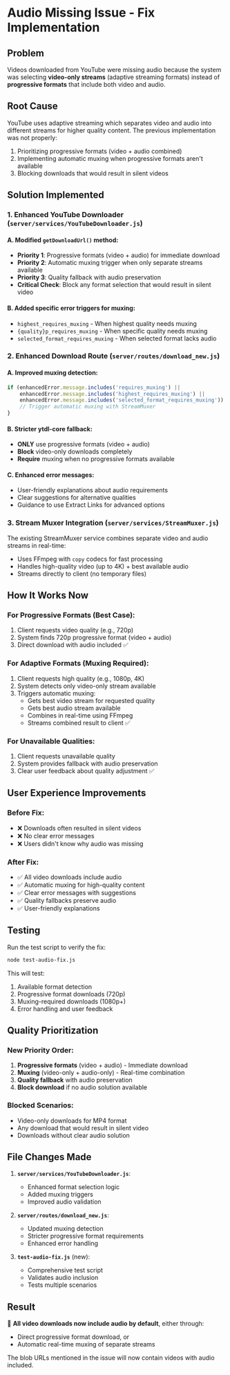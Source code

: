 # Audio Missing Issue - Fix Implementation

## Problem
Videos downloaded from YouTube were missing audio because the system was selecting **video-only streams** (adaptive streaming formats) instead of **progressive formats** that include both video and audio.

## Root Cause
YouTube uses adaptive streaming which separates video and audio into different streams for higher quality content. The previous implementation was not properly:
1. Prioritizing progressive formats (video + audio combined)
2. Implementing automatic muxing when progressive formats aren't available
3. Blocking downloads that would result in silent videos

## Solution Implemented

### 1. Enhanced YouTube Downloader (`server/services/YouTubeDownloader.js`)

#### A. Modified `getDownloadUrl()` method:
- **Priority 1**: Progressive formats (video + audio) for immediate download
- **Priority 2**: Automatic muxing trigger when only separate streams available
- **Priority 3**: Quality fallback with audio preservation
- **Critical Check**: Block any format selection that would result in silent video

#### B. Added specific error triggers for muxing:
- `highest_requires_muxing` - When highest quality needs muxing
- `{quality}p_requires_muxing` - When specific quality needs muxing  
- `selected_format_requires_muxing` - When selected format lacks audio

### 2. Enhanced Download Route (`server/routes/download_new.js`)

#### A. Improved muxing detection:
```javascript
if (enhancedError.message.includes('requires_muxing') ||
    enhancedError.message.includes('highest_requires_muxing') ||
    enhancedError.message.includes('selected_format_requires_muxing')) {
    // Trigger automatic muxing with StreamMuxer
}
```

#### B. Stricter ytdl-core fallback:
- **ONLY** use progressive formats (video + audio)
- **Block** video-only downloads completely
- **Require** muxing when no progressive formats available

#### C. Enhanced error messages:
- User-friendly explanations about audio requirements
- Clear suggestions for alternative qualities
- Guidance to use Extract Links for advanced options

### 3. Stream Muxer Integration (`server/services/StreamMuxer.js`)

The existing StreamMuxer service combines separate video and audio streams in real-time:
- Uses FFmpeg with `copy` codecs for fast processing
- Handles high-quality video (up to 4K) + best available audio
- Streams directly to client (no temporary files)

## How It Works Now

### For Progressive Formats (Best Case):
1. Client requests video quality (e.g., 720p)
2. System finds 720p progressive format (video + audio)
3. Direct download with audio included ✅

### For Adaptive Formats (Muxing Required):
1. Client requests high quality (e.g., 1080p, 4K)
2. System detects only video-only stream available
3. Triggers automatic muxing:
   - Gets best video stream for requested quality
   - Gets best audio stream available
   - Combines in real-time using FFmpeg
   - Streams combined result to client ✅

### For Unavailable Qualities:
1. Client requests unavailable quality
2. System provides fallback with audio preservation
3. Clear user feedback about quality adjustment ✅

## User Experience Improvements

### Before Fix:
- ❌ Downloads often resulted in silent videos
- ❌ No clear error messages
- ❌ Users didn't know why audio was missing

### After Fix:
- ✅ All video downloads include audio
- ✅ Automatic muxing for high-quality content  
- ✅ Clear error messages with suggestions
- ✅ Quality fallbacks preserve audio
- ✅ User-friendly explanations

## Testing

Run the test script to verify the fix:
```bash
node test-audio-fix.js
```

This will test:
1. Available format detection
2. Progressive format downloads (720p)
3. Muxing-required downloads (1080p+)
4. Error handling and user feedback

## Quality Prioritization

### New Priority Order:
1. **Progressive formats** (video + audio) - Immediate download
2. **Muxing** (video-only + audio-only) - Real-time combination
3. **Quality fallback** with audio preservation
4. **Block download** if no audio solution available

### Blocked Scenarios:
- Video-only downloads for MP4 format
- Any download that would result in silent video
- Downloads without clear audio solution

## File Changes Made

1. **`server/services/YouTubeDownloader.js`**:
   - Enhanced format selection logic
   - Added muxing triggers
   - Improved audio validation

2. **`server/routes/download_new.js`**:
   - Updated muxing detection
   - Stricter progressive format requirements
   - Enhanced error handling

3. **`test-audio-fix.js`** (new):
   - Comprehensive test script
   - Validates audio inclusion
   - Tests multiple scenarios

## Result

🎉 **All video downloads now include audio by default**, either through:
- Direct progressive format download, or
- Automatic real-time muxing of separate streams

The blob URLs mentioned in the issue will now contain videos with audio included.
